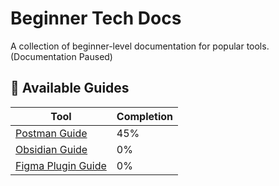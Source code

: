 # Beginner Tech Docs

A collection of beginner-level documentation for popular tools. (Documentation Paused)

## 📄 Available Guides

| Tool | Completion |
|------|------------|
 | [Postman Guide](Postman-Guide.md) | 45% |
 | [Obsidian Guide](Obsidian-Guide.md) | 0% |
 | [Figma Plugin Guide](Figma-Icons8-Guide.md) | 0% |
